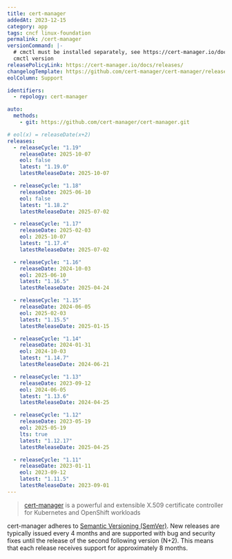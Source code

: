 ```yaml
---
title: cert-manager
addedAt: 2023-12-15
category: app
tags: cncf linux-foundation
permalink: /cert-manager
versionCommand: |-
  # cmctl must be installed separately, see https://cert-manager.io/docs/reference/cmctl/.
  cmctl version
releasePolicyLink: https://cert-manager.io/docs/releases/
changelogTemplate: https://github.com/cert-manager/cert-manager/releases/tag/v__LATEST__
eolColumn: Support

identifiers:
  - repology: cert-manager

auto:
  methods:
    - git: https://github.com/cert-manager/cert-manager.git

# eol(x) = releaseDate(x+2)
releases:
  - releaseCycle: "1.19"
    releaseDate: 2025-10-07
    eol: false
    latest: "1.19.0"
    latestReleaseDate: 2025-10-07

  - releaseCycle: "1.18"
    releaseDate: 2025-06-10
    eol: false
    latest: "1.18.2"
    latestReleaseDate: 2025-07-02

  - releaseCycle: "1.17"
    releaseDate: 2025-02-03
    eol: 2025-10-07
    latest: "1.17.4"
    latestReleaseDate: 2025-07-02

  - releaseCycle: "1.16"
    releaseDate: 2024-10-03
    eol: 2025-06-10
    latest: "1.16.5"
    latestReleaseDate: 2025-04-24

  - releaseCycle: "1.15"
    releaseDate: 2024-06-05
    eol: 2025-02-03
    latest: "1.15.5"
    latestReleaseDate: 2025-01-15

  - releaseCycle: "1.14"
    releaseDate: 2024-01-31
    eol: 2024-10-03
    latest: "1.14.7"
    latestReleaseDate: 2024-06-21

  - releaseCycle: "1.13"
    releaseDate: 2023-09-12
    eol: 2024-06-05
    latest: "1.13.6"
    latestReleaseDate: 2024-04-25

  - releaseCycle: "1.12"
    releaseDate: 2023-05-19
    eol: 2025-05-19
    lts: true
    latest: "1.12.17"
    latestReleaseDate: 2025-04-25

  - releaseCycle: "1.11"
    releaseDate: 2023-01-11
    eol: 2023-09-12
    latest: "1.11.5"
    latestReleaseDate: 2023-09-01
---
```


> [cert-manager](https://cert-manager.io) is a powerful and extensible X.509 certificate controller
> for Kubernetes and OpenShift workloads

cert-manager adheres to [Semantic Versioning (SemVer)](https://semver.org/). New releases are
typically issued every 4 months and are supported with bug and security fixes until the release
of the second following version (N+2). This means that each release receives support for
approximately 8 months.
